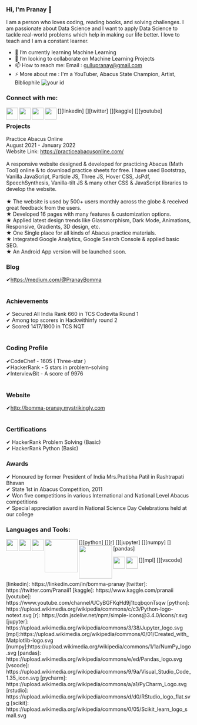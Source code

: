 ### Hi, I'm Pranay 👋

<!--
**Bomma-Pranay/Bomma-Pranay** is a ✨ _special_ ✨ repository because its `README.md` (this file) appears on your GitHub profile.

Here are some ideas to get you started:
-->

I am a person who loves coding, reading books, and solving challenges. I am passionate about Data Science and I want to apply Data Science to tackle real-world problems which help in making our life better. I love to teach and I am a constant learner.

<!--- 🔭 I’m currently working on NLP-->
- 🌱 I’m currently learning Machine Learning 
- 👯 I’m looking to collaborate on Machine Learning Projects
- 📫 How to reach me: Email : gullupranay@gmail.com
- ⚡ More about me : I'm a YouTuber, Abacus State Champion, Artist, Bibliophile 
![your id](https://road-to-kaggle-grandmaster.vercel.app/api/simple/pranaii)
<!-- 
![competition](https://road-to-kaggle-grandmaster.vercel.app/api/badges/pranaii/competition)
![dataset](https://road-to-kaggle-grandmaster.vercel.app/api/badges/pranaii/dataset)
![notebook](https://road-to-kaggle-grandmaster.vercel.app/api/badges/pranaii/notebook)
![discussion](https://road-to-kaggle-grandmaster.vercel.app/api/badges/pranaii/discussion)
 -->
### Connect with me:


[<img align="left"  width="32px" src="https://cdn.jsdelivr.net/npm/simple-icons@v3/icons/linkedin.svg" />][linkedin]
[<img align="left"  width="32px" src="https://cdn.jsdelivr.net/npm/simple-icons@3.13.0/icons/twitter.svg" />][twitter]
[<img align="left"  width="32px" src="https://cdn.jsdelivr.net/npm/simple-icons@3.13.0/icons/kaggle.svg" />][kaggle]
[<img align="left"  width="32px" src="https://cdn.jsdelivr.net/npm/simple-icons@v3/icons/youtube.svg" />][youtube]
<br>
### Projects
Practice Abacus Online <br> 
August 2021 - January 2022 <br>
Website Link: https://practiceabacusonline.com/ <br><br>
A responsive website designed & developed for practicing Abacus (Math Tool) online & to download practice sheets for free. I have used Bootstrap, Vanilla JavaScript, Particle JS, Three JS, Hover CSS, JsPdf, SpeechSynthesis, Vanilla-tilt JS & many other CSS & JavaScript libraries to develop the website.
<br><br> ★ The website is used by 500+ users monthly across the globe & received great feedback from the users.
<br> ★ Developed 16 pages with many features & customization options.
<br> ★ Applied latest design trends like Glassmorphism, Dark Mode, Animations, Responsive, Gradients, 3D design, etc.
<br> ★ One Single place for all kinds of Abacus practice materials.
<br> ★ Integrated Google Analytics, Google Search Console & applied basic
SEO.
<br> ★ An Android App version will be launched soon.

### Blog<br>
✔https://medium.com/@PranayBomma <br>
<br>
### Achievements                                                                                           
✔ Secured All India Rank 660 in TCS Codevita Round 1                    
✔ Among top scorers in Hackwithinfy round 2 <br>
✔ Scored 1417/1800 in TCS NQT <br>
<br>
### Coding Profile<br>
✔CodeChef       - 1605 ( Three-star )<br>
✔HackerRank     - 5 stars in problem-solving<br>
✔InterviewBit   - A score of 9976<br>
<br>
### Website<br>
✔http://bomma-pranay.mystrikingly.com<br>
<br>
### Certifications <br>
✔ HackerRank Problem Solving (Basic)    <br>
✔ HackerRank Python (Basic)                 <br>   

### Awards <br>
✔ Honoured by former President of India Mrs.Pratibha Patil in Rashtrapati Bhavan 
<br>✔ State 1st in Abacus Competition, 2011 
<br>✔ Won five competitions in various International and National Level Abacus competitions
<br>✔ Special appreciation award in National Science Day Celebrations held at our college

### Languages and Tools:

[<img align="left"  width="32px" src="https://upload.wikimedia.org/wikipedia/commons/c/c3/Python-logo-notext.svg" />][python]
[<img align="left"  width="32px" src="https://cdn.jsdelivr.net/npm/simple-icons@3.4.0/icons/r.svg" />][r]
[<img align="left"  width="32px" src="https://upload.wikimedia.org/wikipedia/commons/3/38/Jupyter_logo.svg" />][jupyter]
[<img align="left"  width="90px" src="https://upload.wikimedia.org/wikipedia/commons/1/1a/NumPy_logo.svg" />][numpy]
[<img align="left"  width="90px" src="https://upload.wikimedia.org/wikipedia/commons/e/ed/Pandas_logo.svg" />][pandas]
<!-- [<img align="left"  width="68px" src="https://upload.wikimedia.org/wikipedia/commons/0/05/Scikit_learn_logo_small.svg" />][scikit]-->
[<img align="left"  width="32px" src="https://upload.wikimedia.org/wikipedia/commons/0/01/Created_with_Matplotlib-logo.svg" />][mpl]
[<img align="left"  width="32px" src="https://upload.wikimedia.org/wikipedia/commons/9/9a/Visual_Studio_Code_1.35_icon.svg" />][vscode]
<!-- [<img align="left"  width="32px" src="https://upload.wikimedia.org/wikipedia/commons/a/a1/PyCharm_Logo.svg" />][pycharm] -->
<!-- [<img align="left"  width="93px" src="https://upload.wikimedia.org/wikipedia/commons/d/d0/RStudio_logo_flat.svg" />][rstudio]-->

<br />
<br />
[linkedin]: https://linkedin.com/in/bomma-pranay
[twitter]: https://twitter.com/Pranaii1
[kaggle]: https://www.kaggle.com/pranaii
[youtube]: https://www.youtube.com/channel/UCyBGFKqHd9j1tcqbqonTsqw
[python]: https://upload.wikimedia.org/wikipedia/commons/c/c3/Python-logo-notext.svg
[r]: https://cdn.jsdelivr.net/npm/simple-icons@3.4.0/icons/r.svg
[jupyter]: https://upload.wikimedia.org/wikipedia/commons/3/38/Jupyter_logo.svg
[mpl]:https://upload.wikimedia.org/wikipedia/commons/0/01/Created_with_Matplotlib-logo.svg
[numpy]:https://upload.wikimedia.org/wikipedia/commons/1/1a/NumPy_logo.svg
[pandas]: https://upload.wikimedia.org/wikipedia/commons/e/ed/Pandas_logo.svg
[vscode]: https://upload.wikimedia.org/wikipedia/commons/9/9a/Visual_Studio_Code_1.35_icon.svg
[pycharm]: https://upload.wikimedia.org/wikipedia/commons/a/a1/PyCharm_Logo.svg
[rstudio]: https://upload.wikimedia.org/wikipedia/commons/d/d0/RStudio_logo_flat.svg
[scikit]: https://upload.wikimedia.org/wikipedia/commons/0/05/Scikit_learn_logo_small.svg

